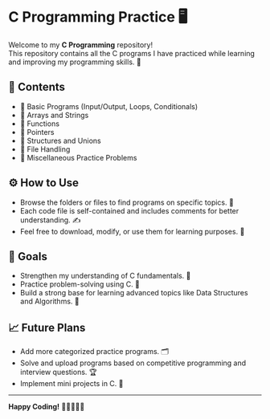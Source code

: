 # C Programming Practice 🖥️

Welcome to my **C Programming** repository!  
This repository contains all the C programs I have practiced while learning and improving my programming skills. 🚀

## 📂 Contents
- 📌 Basic Programs (Input/Output, Loops, Conditionals)
- 📌 Arrays and Strings
- 📌 Functions
- 📌 Pointers
- 📌 Structures and Unions
- 📌 File Handling
- 📌 Miscellaneous Practice Problems

## ⚙️ How to Use
- Browse the folders or files to find programs on specific topics. 📁
- Each code file is self-contained and includes comments for better understanding. ✍️
- Feel free to download, modify, or use them for learning purposes. 🎯

## 🎯 Goals
- Strengthen my understanding of C fundamentals. 🧠
- Practice problem-solving using C. 📝
- Build a strong base for learning advanced topics like Data Structures and Algorithms. 🌟

## 📈 Future Plans
- Add more categorized practice programs. 🗂️
- Solve and upload programs based on competitive programming and interview questions. 🏆
- Implement mini projects in C. 🔨

---

**Happy Coding!** 🎉👨‍💻👩‍💻
